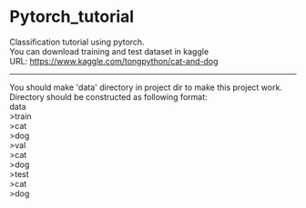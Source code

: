 # Pytorch_tutorial
Classification tutorial using pytorch.</br>
You can download training and test dataset in kaggle</br>
URL: https://www.kaggle.com/tongpython/cat-and-dog</br>
<hr/>
You should make 'data' directory in project dir to make this project work.</br>
Directory should be constructed as following format:</br>
data</br>
  >train</br>
    >cat</br>
    >dog</br>
  >val</br>
    >cat</br>
    >dog</br>
  >test</br>
    >cat</br>
    >dog</br>
